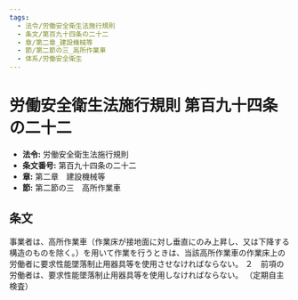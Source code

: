 ```yaml
---
tags:
  - 法令/労働安全衛生法施行規則
  - 条文/第百九十四条の二十二
  - 章/第二章_建設機械等
  - 節/第二節の三_高所作業車
  - 体系/労働安全衛生
---
```

# 労働安全衛生法施行規則 第百九十四条の二十二

- **法令:** 労働安全衛生法施行規則
- **条文番号:** 第百九十四条の二十二
- **章:** 第二章　建設機械等
- **節:** 第二節の三　高所作業車

## 条文
事業者は、高所作業車（作業床が接地面に対し垂直にのみ上昇し、又は下降する構造のものを除く。）を用いて作業を行うときは、当該高所作業車の作業床上の労働者に要求性能墜落制止用器具等を使用させなければならない。
２　前項の労働者は、要求性能墜落制止用器具等を使用しなければならない。
（定期自主検査）

